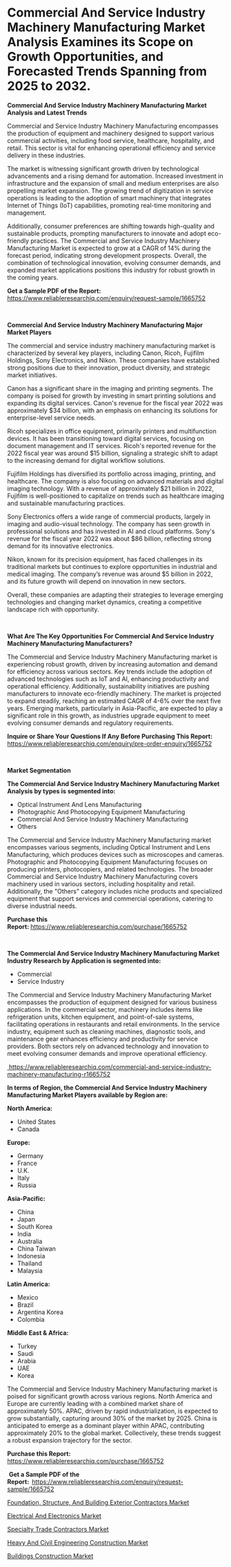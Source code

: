 <p><h1>Commercial And Service Industry Machinery Manufacturing Market Analysis Examines its Scope on Growth Opportunities, and Forecasted Trends Spanning from 2025 to 2032.</h1></p><p><strong>Commercial And Service Industry Machinery Manufacturing Market Analysis and Latest Trends</strong></p>
<p><p>Commercial and Service Industry Machinery Manufacturing encompasses the production of equipment and machinery designed to support various commercial activities, including food service, healthcare, hospitality, and retail. This sector is vital for enhancing operational efficiency and service delivery in these industries.</p><p>The market is witnessing significant growth driven by technological advancements and a rising demand for automation. Increased investment in infrastructure and the expansion of small and medium enterprises are also propelling market expansion. The growing trend of digitization in service operations is leading to the adoption of smart machinery that integrates Internet of Things (IoT) capabilities, promoting real-time monitoring and management.</p><p>Additionally, consumer preferences are shifting towards high-quality and sustainable products, prompting manufacturers to innovate and adopt eco-friendly practices. The Commercial and Service Industry Machinery Manufacturing Market is expected to grow at a CAGR of 14% during the forecast period, indicating strong development prospects. Overall, the combination of technological innovation, evolving consumer demands, and expanded market applications positions this industry for robust growth in the coming years.</p></p>
<p><strong>Get a Sample PDF of the Report:&nbsp;</strong> <a href="https://www.reliableresearchiq.com/enquiry/request-sample/1665752?utm_campaign=904&utm_medium=2&utm_source=Github&utm_content=ia&utm_term=09032025&utm_id=commercial-and-service-industry-machinery-manufacturing">https://www.reliableresearchiq.com/enquiry/request-sample/1665752</a></p>
<p>&nbsp;</p>
<p><strong>Commercial And Service Industry Machinery Manufacturing Major Market Players</strong></p>
<p><p>The commercial and service industry machinery manufacturing market is characterized by several key players, including Canon, Ricoh, Fujifilm Holdings, Sony Electronics, and Nikon. These companies have established strong positions due to their innovation, product diversity, and strategic market initiatives.</p><p>Canon has a significant share in the imaging and printing segments. The company is poised for growth by investing in smart printing solutions and expanding its digital services. Canon's revenue for the fiscal year 2022 was approximately $34 billion, with an emphasis on enhancing its solutions for enterprise-level service needs.</p><p>Ricoh specializes in office equipment, primarily printers and multifunction devices. It has been transitioning toward digital services, focusing on document management and IT services. Ricoh's reported revenue for the 2022 fiscal year was around $15 billion, signaling a strategic shift to adapt to the increasing demand for digital workflow solutions.</p><p>Fujifilm Holdings has diversified its portfolio across imaging, printing, and healthcare. The company is also focusing on advanced materials and digital imaging technology. With a revenue of approximately $21 billion in 2022, Fujifilm is well-positioned to capitalize on trends such as healthcare imaging and sustainable manufacturing practices.</p><p>Sony Electronics offers a wide range of commercial products, largely in imaging and audio-visual technology. The company has seen growth in professional solutions and has invested in AI and cloud platforms. Sony's revenue for the fiscal year 2022 was about $86 billion, reflecting strong demand for its innovative electronics.</p><p>Nikon, known for its precision equipment, has faced challenges in its traditional markets but continues to explore opportunities in industrial and medical imaging. The company’s revenue was around $5 billion in 2022, and its future growth will depend on innovation in new sectors.</p><p>Overall, these companies are adapting their strategies to leverage emerging technologies and changing market dynamics, creating a competitive landscape rich with opportunity.</p></p>
<p>&nbsp;</p>
<p><strong>What Are The Key Opportunities For Commercial And Service Industry Machinery Manufacturing Manufacturers?</strong></p>
<p><p>The Commercial and Service Industry Machinery Manufacturing market is experiencing robust growth, driven by increasing automation and demand for efficiency across various sectors. Key trends include the adoption of advanced technologies such as IoT and AI, enhancing productivity and operational efficiency. Additionally, sustainability initiatives are pushing manufacturers to innovate eco-friendly machinery. The market is projected to expand steadily, reaching an estimated CAGR of 4-6% over the next five years. Emerging markets, particularly in Asia-Pacific, are expected to play a significant role in this growth, as industries upgrade equipment to meet evolving consumer demands and regulatory requirements.</p></p>
<p><strong>Inquire or Share Your Questions If Any Before Purchasing This Report:</strong> <a href="https://www.reliableresearchiq.com/enquiry/pre-order-enquiry/1665752?utm_campaign=904&utm_medium=2&utm_source=Github&utm_content=ia&utm_term=09032025&utm_id=commercial-and-service-industry-machinery-manufacturing">https://www.reliableresearchiq.com/enquiry/pre-order-enquiry/1665752</a></p>
<p>&nbsp;</p>
<p><strong>Market Segmentation</strong></p>
<p><strong>The Commercial And Service Industry Machinery Manufacturing Market Analysis by types is segmented into:</strong></p>
<p><ul><li>Optical Instrument And Lens Manufacturing</li><li>Photographic And Photocopying Equipment Manufacturing</li><li>Commercial And Service Industry Machinery Manufacturing</li><li>Others</li></ul></p>
<p><p>The Commercial and Service Industry Machinery Manufacturing market encompasses various segments, including Optical Instrument and Lens Manufacturing, which produces devices such as microscopes and cameras. Photographic and Photocopying Equipment Manufacturing focuses on producing printers, photocopiers, and related technologies. The broader Commercial and Service Industry Machinery Manufacturing covers machinery used in various sectors, including hospitality and retail. Additionally, the "Others" category includes niche products and specialized equipment that support services and commercial operations, catering to diverse industrial needs.</p></p>
<p><strong>Purchase this Report:&nbsp;</strong><a href="https://www.reliableresearchiq.com/purchase/1665752?utm_campaign=904&utm_medium=2&utm_source=Github&utm_content=ia&utm_term=09032025&utm_id=commercial-and-service-industry-machinery-manufacturing">https://www.reliableresearchiq.com/purchase/1665752</a></p>
<p>&nbsp;</p>
<p><strong>The Commercial And Service Industry Machinery Manufacturing Market Industry Research by Application is segmented into:</strong></p>
<p><ul><li>Commercial</li><li>Service Industry</li></ul></p>
<p><p>The Commercial and Service Industry Machinery Manufacturing Market encompasses the production of equipment designed for various business applications. In the commercial sector, machinery includes items like refrigeration units, kitchen equipment, and point-of-sale systems, facilitating operations in restaurants and retail environments. In the service industry, equipment such as cleaning machines, diagnostic tools, and maintenance gear enhances efficiency and productivity for service providers. Both sectors rely on advanced technology and innovation to meet evolving consumer demands and improve operational efficiency.</p></p>
<p><a href="https://www.reliableresearchiq.com/commercial-and-service-industry-machinery-manufacturing-r1665752?utm_campaign=904&utm_medium=2&utm_source=Github&utm_content=ia&utm_term=09032025&utm_id=commercial-and-service-industry-machinery-manufacturing">&nbsp;https://www.reliableresearchiq.com/commercial-and-service-industry-machinery-manufacturing-r1665752</a></p>
<p><strong>In terms of Region, the Commercial And Service Industry Machinery Manufacturing Market Players available by Region are:</strong></p>
<p>
    <p> <strong> North America: </strong>
        <ul>
            <li>United States</li>
            <li>Canada</li>
        </ul>
        </p> 
    <p> <strong> Europe: </strong>
        <ul>
            <li>Germany</li>
            <li>France</li>
            <li>U.K.</li>
            <li>Italy</li>
            <li>Russia</li>
        </ul>
        </p> 
    <p> <strong> Asia-Pacific: </strong>
        <ul>
            <li>China</li>
            <li>Japan</li>
            <li>South Korea</li>
            <li>India</li>
            <li>Australia</li>
            <li>China Taiwan</li>
            <li>Indonesia</li>
            <li>Thailand</li>
            <li>Malaysia</li>
        </ul>
        </p> 
    <p> <strong> Latin America: </strong>
        <ul>
            <li>Mexico</li>
            <li>Brazil</li>
            <li>Argentina Korea</li>
            <li>Colombia</li>
        </ul>
        </p> 
    <p> <strong> Middle East & Africa: </strong>
        <ul>
            <li>Turkey</li>
            <li>Saudi</li>
            <li>Arabia</li>
            <li>UAE</li>
            <li>Korea</li>
        </ul>
    </p>
    </p>
<p><p>The Commercial and Service Industry Machinery Manufacturing market is poised for significant growth across various regions. North America and Europe are currently leading with a combined market share of approximately 50%. APAC, driven by rapid industrialization, is expected to grow substantially, capturing around 30% of the market by 2025. China is anticipated to emerge as a dominant player within APAC, contributing approximately 20% to the global market. Collectively, these trends suggest a robust expansion trajectory for the sector.</p></p>
<p><strong>Purchase this Report: </strong><a href="https://www.reliableresearchiq.com/purchase/1665752?utm_campaign=904&utm_medium=2&utm_source=Github&utm_content=ia&utm_term=09032025&utm_id=commercial-and-service-industry-machinery-manufacturing">https://www.reliableresearchiq.com/purchase/1665752</a></p>
<p>&nbsp;<strong>Get a Sample PDF of the Report:&nbsp;&nbsp;</strong><a href="https://www.reliableresearchiq.com/enquiry/request-sample/1665752?utm_campaign=904&utm_medium=2&utm_source=Github&utm_content=ia&utm_term=09032025&utm_id=commercial-and-service-industry-machinery-manufacturing">https://www.reliableresearchiq.com/enquiry/request-sample/1665752</a></p>
<p><strong></strong></p>
<p><p><a href="https://github.com/myongfranzcs/Market-Research-Report-List-1/blob/main/foundation-structure-and-building-exterior-contractors-market.md?utm_campaign=904&utm_medium=2&utm_source=Github&utm_content=ia&utm_term=09032025&utm_id=commercial-and-service-industry-machinery-manufacturing">Foundation, Structure, And Building Exterior Contractors Market</a></p><p><a href="https://github.com/tentandyik/Market-Research-Report-List-1/blob/main/electrical-and-electronics-market.md?utm_campaign=904&utm_medium=2&utm_source=Github&utm_content=ia&utm_term=09032025&utm_id=commercial-and-service-industry-machinery-manufacturing">Electrical And Electronics Market</a></p><p><a href="https://github.com/mismannely/Market-Research-Report-List-1/blob/main/specialty-trade-contractors-market.md?utm_campaign=904&utm_medium=2&utm_source=Github&utm_content=ia&utm_term=09032025&utm_id=commercial-and-service-industry-machinery-manufacturing">Specialty Trade Contractors Market</a></p><p><a href="https://github.com/klenaestien23/Market-Research-Report-List-1/blob/main/heavy-and-civil-engineering-construction-market.md?utm_campaign=904&utm_medium=2&utm_source=Github&utm_content=ia&utm_term=09032025&utm_id=commercial-and-service-industry-machinery-manufacturing">Heavy And Civil Engineering Construction Market</a></p><p><a href="https://github.com/biandnikelrs/Market-Research-Report-List-1/blob/main/buildings-construction-market.md?utm_campaign=904&utm_medium=2&utm_source=Github&utm_content=ia&utm_term=09032025&utm_id=commercial-and-service-industry-machinery-manufacturing">Buildings Construction Market</a></p></p>